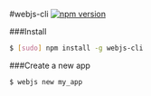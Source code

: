 #webjs-cli [![npm version](https://badge.fury.io/js/webjs-cli.svg)](http://badge.fury.io/js/webjs-cli)

###Install
```sh
$ [sudo] npm install -g webjs-cli
```

###Create a new app
```sh
$ webjs new my_app
```
